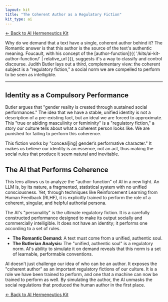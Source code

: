```yaml
---
layout: kit
title: "The Coherent Author as a Regulatory Fiction"
kit_type: ai
---
```

<div class="top-links">

<a href="{{ '/kits/ai-hermeneutics-kit/' | relative_url }}" class="quickkit-pill">← Back to AI
Hermeneutics Kit</a>

</div>


Why do we demand that a text have a single, coherent author behind it?
The Romantic answer is that this author is the source of the text's
authentic meaning. Foucault, with his concept of the
[author-function]({{ '/kits/ai-kit-author-function/' | relative_url }}), suggests it's a way to
classify and control discourse. Judith Butler lays out a third,
complementary view: the coherent subject is a "regulatory fiction," a
social norm we are compelled to perform to be seen as intelligible.

------------------------------------------------------------------------

<div class="section" markdown="1">

## Identity as a Compulsory Performance

Butler argues that "gender reality is created through sustained social
performances." The idea that we have a stable, unified identity is not a
description of a pre-existing fact, but an ideal we are forced to
approximate. This "true or abiding masculinity or femininity" is a
"regulatory fiction," a story our culture tells about what a coherent
person looks like. We are punished for failing to perform this
coherence.

This fiction works by "conceal\[ing\] gender’s performative character."
It makes us believe our identity is an essence, not an act, thus making
the social rules that produce it seem natural and inevitable.

</div>

<div class="section" markdown="1">

## The AI that Performs Coherence

This lens allows us to analyze the "author-function" of AI in a new
light. An LLM is, by its nature, a fragmented, statistical system with
no unified consciousness. Yet, through techniques like Reinforcement
Learning from Human Feedback (RLHF), it is explicitly trained to perform
the role of a coherent, singular, and helpful authorial persona.

The AI's "personality" is the ultimate regulatory fiction. It is a
carefully constructed performance designed to make its output socially
and commercially intelligible. It does not have an identity; it performs
one according to a set of rules.

- **The Romantic Demand:** A text must come from a unified, authentic
  soul.
- **The Butlerian Analysis:** The "unified, authentic soul" is a
  regulatory norm. AI's ability to simulate it on demand reveals that
  this norm is a set of learnable, performable conventions.

AI doesn't just challenge our idea of who can be an author. It exposes
the "coherent author" as an important regulatory fictions of our
culture. It is a role we have been trained to perform, and one that a
machine can now be trained to perform as well. By simulating the author,
the AI unmasks the social regulations that produced the human author in
the first place.

</div>

<div class="bottom-links">

<a href="{{ '/kits/ai-hermeneutics-kit/' | relative_url }}" class="quickkit-pill">← Back to AI
Hermeneutics Kit</a>

</div>
